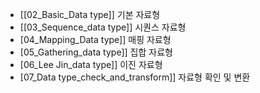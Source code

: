 - [[02_Basic_Data type]]  기본 자료형
- [[03_Sequence_data type]] 시퀀스 자료형
- [04_Mapping_Data type]]  매핑 자료형
- [05_Gathering_data type]]  집합 자료형
- [06_Lee Jin_data type]]  이진 자료형
- [07_Data type_check_and_transform]] 자료형 확인 및 변환
